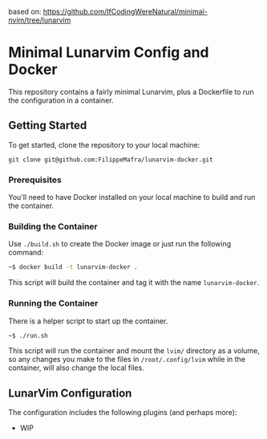 based on: https://github.com/IfCodingWereNatural/minimal-nvim/tree/lunarvim

# Minimal Lunarvim Config and Docker

This repository contains a fairly minimal Lunarvim,
plus a Dockerfile to run the configuration in a container.

## Getting Started

To get started, clone the repository to your local machine:

```
git clone git@github.com:FilippeMafra/lunarvim-docker.git
```

### Prerequisites

You'll need to have Docker installed on your local machine to build and run the container.

### Building the Container

Use `./build.sh` to create the Docker image or just run the following command:

```bash
~$ docker build -t lunarvim-docker .
```

This script will build the container and tag it with the name `lunarvim-docker`.

### Running the Container

There is a helper script to start up the container.

```bash
~$ ./run.sh
```

This script will run the container and mount the `lvim/` directory as a volume,
so any changes you make to the files in `/root/.config/lvim` while in the
container, will also change the local files.

## LunarVim Configuration

The configuration includes the following plugins (and perhaps more):

- WIP

